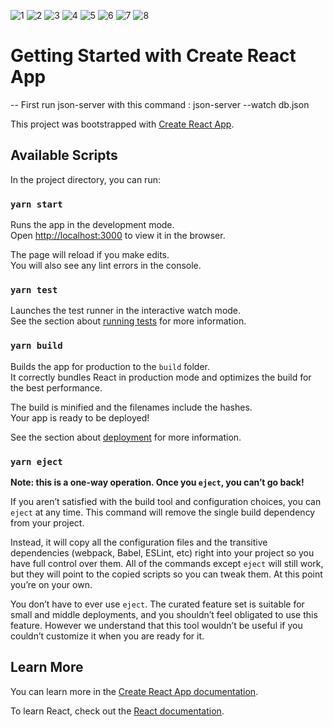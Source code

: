 
![1](https://github.com/user-attachments/assets/be7bfda8-80a5-4c31-89de-e69f0f2ab79c)
![2](https://github.com/user-attachments/assets/05c4d2f4-6ab1-435e-ae91-0824cafab11b)
![3](https://github.com/user-attachments/assets/4aa22489-94e8-4d8c-bbc6-a8fd32a1a848)
![4](https://github.com/user-attachments/assets/ea08868c-48bb-45dc-9f56-59f62c885912)
![5](https://github.com/user-attachments/assets/f277a2ae-5146-4fa2-8378-71dabc92b137)
![6](https://github.com/user-attachments/assets/d644c874-d981-4b2f-b624-58e09f939cc8)
![7](https://github.com/user-attachments/assets/5cda7ae1-b2e6-48c0-8202-59c3e6d2bb87)
![8](https://github.com/user-attachments/assets/48e78124-9aea-4b73-ac4d-ee43c06ae2fa)



# Getting Started with Create React App
-- First run json-server with this command : json-server --watch db.json 

This project was bootstrapped with [Create React App](https://github.com/facebook/create-react-app).

## Available Scripts

In the project directory, you can run:

### `yarn start`

Runs the app in the development mode.\
Open [http://localhost:3000](http://localhost:3000) to view it in the browser.

The page will reload if you make edits.\
You will also see any lint errors in the console.

### `yarn test`

Launches the test runner in the interactive watch mode.\
See the section about [running tests](https://facebook.github.io/create-react-app/docs/running-tests) for more information.

### `yarn build`

Builds the app for production to the `build` folder.\
It correctly bundles React in production mode and optimizes the build for the best performance.

The build is minified and the filenames include the hashes.\
Your app is ready to be deployed!

See the section about [deployment](https://facebook.github.io/create-react-app/docs/deployment) for more information.

### `yarn eject`

**Note: this is a one-way operation. Once you `eject`, you can’t go back!**

If you aren’t satisfied with the build tool and configuration choices, you can `eject` at any time. This command will remove the single build dependency from your project.

Instead, it will copy all the configuration files and the transitive dependencies (webpack, Babel, ESLint, etc) right into your project so you have full control over them. All of the commands except `eject` will still work, but they will point to the copied scripts so you can tweak them. At this point you’re on your own.

You don’t have to ever use `eject`. The curated feature set is suitable for small and middle deployments, and you shouldn’t feel obligated to use this feature. However we understand that this tool wouldn’t be useful if you couldn’t customize it when you are ready for it.

## Learn More

You can learn more in the [Create React App documentation](https://facebook.github.io/create-react-app/docs/getting-started).

To learn React, check out the [React documentation](https://reactjs.org/).
